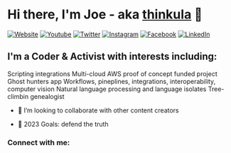 # Hi there, I'm Joe - aka [thinkula][youtube] 👋 
[![Website](https://img.shields.io/website?label=joeugalde.com&style=for-the-badge&url=https%3A%2F%2Fcodestackr.com)](https://joeugalde.com)
<a href='https://www.youtube.com/joeugalde' target="_blank"><img alt='Youtube' src='https://img.shields.io/badge/Youtube-100000?style=for-the-badge&logo=Youtube&logoColor=FF0000&labelColor=FFFFFF&color=FF0000'/></a>
<a href='https://twitter.com/JoeyUgs' target="_blank"><img alt='Twitter' src='https://img.shields.io/badge/Twitter-100000?style=for-the-badge&logo=Twitter&logoColor=1DA1F2&labelColor=FFFFFF&color=1DA1F2'/></a>
<a href='https://www.instagram.com/joeyugs/' target="_blank"><img alt='Instagram' src='https://img.shields.io/badge/Instagram-100000?style=for-the-badge&logo=Instagram&logoColor=C13584&labelColor=FFFFFF&color=C13584'/></a>
<a href='https://www.facebook.com/joseph.ugalde/' target="_blank"><img alt='Facebook' src='https://img.shields.io/badge/Facebook-100000?style=for-the-badge&logo=Facebook&logoColor=4267B2&labelColor=FFFFFF&color=4267B2'/></a>
<a href='https://www.linkedin.com/in/jtugalde/' target="_blank"><img alt='LinkedIn' src='https://img.shields.io/badge/LinkedIn-100000?style=for-the-badge&logo=LinkedIn&logoColor=0077b5&labelColor=FFFFFF&color=0077b5'/></a>

## I'm a Coder & Activist with interests including:
Scripting integrations
Multi-cloud 
AWS proof of concept funded project
  Ghost hunters app
Workflows, pineplines, integrations, interoperability, computer vision
Natural language processing and language isolates
Tree-climbin genealogist

- 👯 I’m looking to collaborate with other content creators

- 🥅 2023 Goals: defend the truth

### Connect with me:

</details>

[website]: https://joeugalde.com
[twitter]: https://twitter.com/joeyugs
[youtube]: https://youtube.com/joeugalde
[instagram]: https://instagram.com/joeyugs
[linkedin]: https://linkedin.com/in/jtugalde
